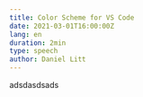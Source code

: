 ```yaml
---
title: Color Scheme for VS Code
date: 2021-03-01T16:00:00Z
lang: en
duration: 2min
type: speech
author: Daniel Litt
---
```


adsdasdsads
